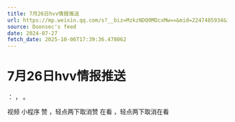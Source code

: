 ```yaml
---
title: 7月26日hvv情报推送
url: https://mp.weixin.qq.com/s?__biz=MzkzNDQ0MDcxMw==&mid=2247485934&idx=1&sn=f6b5f8a2878dffc3f9be959d25f5775f
source: Doonsec's feed
date: 2024-07-27
fetch_date: 2025-10-06T17:39:36.478062
---
```


# 7月26日hvv情报推送

：
，
。

视频
小程序
赞
，轻点两下取消赞
在看
，轻点两下取消在看